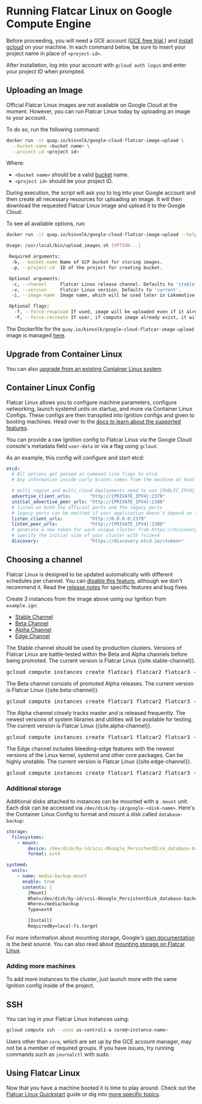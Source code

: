 # Running Flatcar Linux on Google Compute Engine

Before proceeding, you will need a GCE account ([GCE free trial ][free-trial]) and [install gcloud][gcloud-documentation] on your machine. In each command below, be sure to insert your project name in place of `<project-id>`.

[gce-advanced-os]: http://developers.google.com/compute/docs/transition-v1#customkernelbinaries
[gcloud-documentation]: https://cloud.google.com/sdk/
[free-trial]: https://cloud.google.com/free-trial/?utm_source=flatcar&utm_medium=partners&utm_campaign=partner-free-trial

After installation, log into your account with `gcloud auth login` and enter your project ID when prompted.

## Uploading an Image

Official Flatcar Linux images are not available on Google Cloud at the moment. However, you can run Flatcar Linux today by uploading an image to your account.

To do so, run the following command:
```sh
docker run -it quay.io/kinvolk/google-cloud-flatcar-image-upload \
  --bucket-name <bucket name> \
  --project-id <project id>
```

Where:

- `<bucket name>` should be a valid [bucket][bucket] name.
- `<project id>` should be your project ID.

During execution, the script will ask you to log into your Google account and then create all necessary resources for
uploading an image. It will then download the requested Flatcar Linux image and upload it to the Google Cloud.

To see all available options, run:
```sh
docker run -it quay.io/kinvolk/google-cloud-flatcar-image-upload --help

Usage: /usr/local/bin/upload_images.sh [OPTION...]

 Required arguments:
  -b, --bucket-name Name of GCP bucket for storing images.
  -p, --project-id  ID of the project for creating bucket.

 Optional arguments:
  -c, --channel     Flatcar Linux release channel. Defaults to 'stable'.
  -v, --version     Flatcar Linux version. Defaults to 'current'.
  -i, --image-name  Image name, which will be used later in Lokomotive configuration. Defaults to 'flatcar-<channel>'.

 Optional flags:
   -f, --force-reupload If used, image will be uploaded even if it already exist in the bucket.
   -F, --force-recreate If user, if compute image already exist, it will be removed and recreated.
```

The Dockerfile for the `quay.io/kinvolk/google-cloud-flatcar-image-upload` image is managed [here][google-cloud-flatcar-image-upload].

[bucket]: https://cloud.google.com/storage/docs/key-terms#bucket-names
[google-cloud-flatcar-image-upload]: https://github.com/kinvolk/flatcar-cloud-image-uploader/blob/master/google-cloud-flatcar-image-upload

## Upgrade from Container Linux

You can also [upgrade from an existing Container Linux system](./update-from-container-linux.md).

## Container Linux Config

Flatcar Linux allows you to configure machine parameters, configure networking, launch systemd units on startup, and more via Container Linux Configs. These configs are then transpiled into Ignition configs and given to booting machines. Head over to the [docs to learn about the supported features][cl-configs].

You can provide a raw Ignition config to Flatcar Linux via the Google Cloud console's metadata field `user-data` or via a flag using `gcloud`.

As an example, this config will configure and start etcd:

```yaml
etcd:
  # All options get passed as command line flags to etcd.
  # Any information inside curly braces comes from the machine at boot time.

  # multi_region and multi_cloud deployments need to use {PUBLIC_IPV4}
  advertise_client_urls:       "http://{PRIVATE_IPV4}:2379"
  initial_advertise_peer_urls: "http://{PRIVATE_IPV4}:2380"
  # listen on both the official ports and the legacy ports
  # legacy ports can be omitted if your application doesn't depend on them
  listen_client_urls:          "http://0.0.0.0:2379"
  listen_peer_urls:            "http://{PRIVATE_IPV4}:2380"
  # generate a new token for each unique cluster from https://discovery.etcd.io/new?size=3
  # specify the initial size of your cluster with ?size=X
  discovery:                   "https://discovery.etcd.io/<token>"
```

[cl-configs]: provisioning.md

## Choosing a channel

Flatcar Linux is designed to be updated automatically with different schedules per channel. You can [disable this feature](update-strategies.md), although we don't recommend it. Read the [release notes](https://flatcar-linux.org/releases) for specific features and bug fixes.

Create 3 instances from the image above using our Ignition from `example.ign`:

<div id="gce-create">
  <ul class="nav nav-tabs">
    <li class="active"><a href="#stable-create" data-toggle="tab">Stable Channel</a></li>
    <li><a href="#beta-create" data-toggle="tab">Beta Channel</a></li>
    <li><a href="#alpha-create" data-toggle="tab">Alpha Channel</a></li>
    <li><a href="#edge-create" data-toggle="tab">Edge Channel</a></li>
  </ul>
  <div class="tab-content coreos-docs-image-table">
    <div class="tab-pane active" id="stable-create">
      <p>The Stable channel should be used by production clusters. Versions of Flatcar Linux are battle-tested within the Beta and Alpha channels before being promoted. The current version is Flatcar Linux {{site.stable-channel}}.</p>
      <pre>gcloud compute instances create flatcar1 flatcar2 flatcar3 --image-project flatcar-cloud --image-family flatcar-stable --zone us-central1-a --machine-type n1-standard-1 --metadata-from-file user-data=config.ign</pre>
    </div>
    <div class="tab-pane" id="beta-create">
      <p>The Beta channel consists of promoted Alpha releases. The current version is Flatcar Linux {{site.beta-channel}}.</p>
      <pre>gcloud compute instances create flatcar1 flatcar2 flatcar3 --image-project flatcar-cloud --image-family flatcar-beta --zone us-central1-a --machine-type n1-standard-1 --metadata-from-file user-data=config.ign</pre>
    </div>
    <div class="tab-pane" id="alpha-create">
      <p>The Alpha channel closely tracks master and is released frequently. The newest versions of system libraries and utilities will be available for testing. The current version is Flatcar Linux {{site.alpha-channel}}.</p>
      <pre>gcloud compute instances create flatcar1 flatcar2 flatcar3 --image-project flatcar-cloud --image-family flatcar-alpha --zone us-central1-a --machine-type n1-standard-1 --metadata-from-file user-data=config.ign</pre>
    </div>
    <div class="tab-pane" id="edge-create">
      <p>The Edge channel includes bleeding-edge features with the newest versions of the Linux kernel, systemd
      and other core packages. Can be highly unstable. The current version is Flatcar Linux {{site.edge-channel}}.</p>
      <pre>gcloud compute instances create flatcar1 flatcar2 flatcar3 --image-project flatcar-cloud --image-family flatcar-edge --zone us-central1-a --machine-type n1-standard-1 --metadata-from-file user-data=config.ign</pre>
    </div>
  </div>
</div>

### Additional storage

Additional disks attached to instances can be mounted with a `.mount` unit. Each disk can be accessed via `/dev/disk/by-id/google-<disk-name>`. Here's the Container Linux Config to format and mount a disk called `database-backup`:

```yaml
storage:
  filesystems:
    - mount:
        device: /dev/disk/by-id/scsi-0Google_PersistentDisk_database-backup
        format: ext4

systemd:
  units:
    - name: media-backup.mount
      enable: true
      contents: |
        [Mount]
        What=/dev/disk/by-id/scsi-0Google_PersistentDisk_database-backup
        Where=/media/backup
        Type=ext4

        [Install]
        RequiredBy=local-fs.target
```

For more information about mounting storage, Google's [own documentation](https://developers.google.com/compute/docs/disks#attach_disk) is the best source. You can also read about [mounting storage on Flatcar Linux](mounting-storage.md).

### Adding more machines

To add more instances to the cluster, just launch more with the same Ignition config inside of the project.

## SSH

You can log in your Flatcar Linux instances using:

```sh
gcloud compute ssh --zone us-central1-a core@<instance-name>
```

Users other than `core`, which are set up by the GCE account manager, may not be a member of required groups. If you have issues, try running commands such as `journalctl` with sudo.

## Using Flatcar Linux

Now that you have a machine booted it is time to play around. Check out the [Flatcar Linux Quickstart](quickstart.md) guide or dig into [more specific topics](https://docs.flatcar-linux.org).
